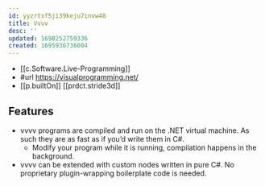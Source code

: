```yaml
---
id: yyzrtxf5ji39keju7invw48
title: Vvvv
desc: ''
updated: 1698252759336
created: 1695936736004
---
```


- [[c.Software.Live-Programming]]
- #url https://visualprogramming.net/
- [[p.builtOn]] [[prdct.stride3d]]

## Features

- vvvv programs are compiled and run on the .NET virtual machine. As such they are as fast as if you’d write them in C#.
  - Modify your program while it is running, compilation happens in the background.
- vvvv can be extended with custom nodes written in pure C#. No proprietary plugin-wrapping boilerplate code is needed.
